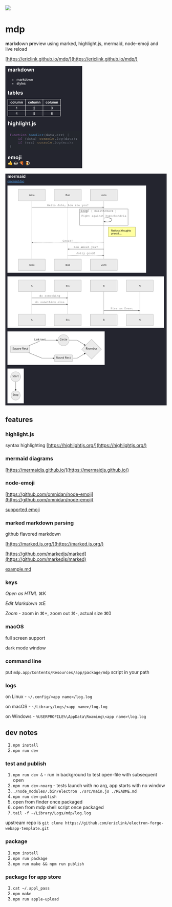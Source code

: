 <img src="https://electronjs.org/app-img/mdp/mdp-icon-128.png">

# mdp
<b>m</b>ark<b>d</b>own <b>p</b>review using marked, highlight.js, mermaid, node-emoji and live reload


[https://ericlink.github.io/mdp/](https://ericlink.github.io/mdp/)

![markdown.png](./docs/markdown.png)

![mermaid.png](./docs/mermaid.png)

## features

### highlight.js
syntax highlighting [https://highlightjs.org/](https://highlightjs.org/)

### mermaid diagrams
[https://mermaidjs.github.io/](https://mermaidjs.github.io/)

### node-emoji
[https://github.com/omnidan/node-emoji](https://github.com/omnidan/node-emoji)

[supported emoji](https://raw.githubusercontent.com/omnidan/node-emoji/master/lib/emoji.json)

### marked markdown parsing
github flavored markdown

[https://marked.js.org/](https://marked.js.org/)

[https://github.com/markedjs/marked](https://github.com/markedjs/marked)

[example.md](https://github.com/ericlink/mdp/blob/master/assets/example.md)

### keys

_Open as HTML_ &#8984;K

_Edit Markdown_ &#8984;E

_Zoom_ - zoom in &#8984;+, zoom out &#8984;-, actual size &#8984;0

### macOS

full screen support

dark mode window

### command line

put `mdp.app/Contents/Resources/app/package/mdp` script in your path

### logs

on Linux - `~/.config/<app name>/log.log`

on macOS - `~/Library/Logs/<app name>/log.log`

on Windows - `%USERPROFILE%\AppData\Roaming\<app name>\log.log`

## dev notes
1. `npm install`
1. `npm run dev`

### test and publish
1. `npm run dev &` - run in background to test open-file with subsequent open
1. `npm run dev-noarg` - tests launch with no arg, app starts with no window
1. `./node_modules/.bin/electron ./src/main.js ./README.md`
1. `npm run dev-publish`
1. open from finder once packaged
1. open from mdp shell script once packaged
1. `tail -f ~/Library/Logs/mdp/log.log`

upstream repo is `git clone https://github.com/ericlink/electron-forge-webapp-template.git`

### package
1. `npm install`
1. `npm run package`
1. `npm run make && npm run publish`

### package for app store
1. `cat ~/.appl_pass`
1. `npm make`
1. `npm run apple-upload`

